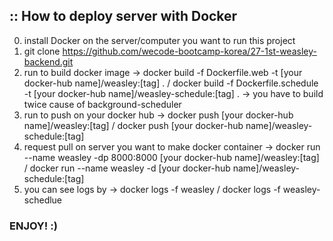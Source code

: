 ## :: How to deploy server with Docker
0. install Docker on the server/computer you want to run this project
1. git clone https://github.com/wecode-bootcamp-korea/27-1st-weasley-backend.git 
2. run to build docker image -> docker build -f Dockerfile.web -t [your docker-hub name]/weasley:[tag] . / docker build -f Dockerfile.schedule -t [your docker-hub name]/weasley-schedule:[tag] . -> you have to build twice cause of background-scheduler
3. run to push on your docker hub -> docker push [your docker-hub name]/weasley:[tag] / docker push [your docker-hub name]/weasley-schedule:[tag]
4. request pull on server you want to make docker container -> docker run --name weasley -dp 8000:8000 [your docker-hub name]/weasley:[tag] / docker run --name weasley -d [your docker-hub name]/weasley-schedule:[tag]
5. you can see logs by -> docker logs -f weasley / docker logs -f weasley-schedlue

### ENJOY! :)
